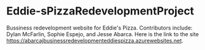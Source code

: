 # Eddie-sPizzaRedevelopmentProject
Bussiness redevelopment website for Eddie's Pizza.
Contributors include: Dylan McFarlin, Sophie Espejo, and Jesse Abarca.
Here is the link to the site https://abarcajbusinessredevelopmenteddiespizza.azurewebsites.net.
